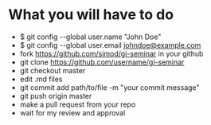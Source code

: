 # What you will have to do


* $ git config --global user.name "John Doe"
* $ git config --global user.email johndoe@example.com
* fork https://github.com/simod/gi-seminar in your github
* git clone https://github.com/username/gi-seminar
* git checkout master
* edit .md files
* git commit add path/to/file -m "your commit message"
* git push origin master
* make a pull request from your repo
* wait for my review and approval

